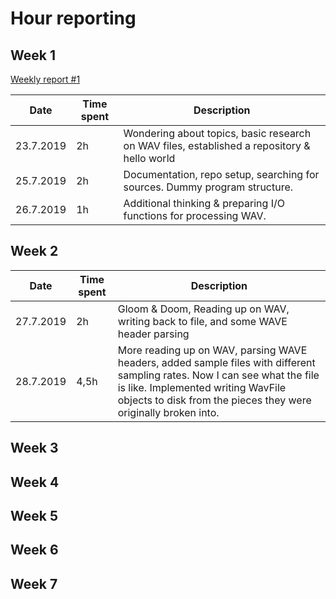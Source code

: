 # Hour reporting


## Week 1

[Weekly report #1](/documentation/report1.md)

| Date | Time spent | Description |
|-|-|-|
| 23.7.2019 | 2h | Wondering about topics, basic research on WAV files, established a repository & hello world |
| 25.7.2019 | 2h | Documentation, repo setup, searching for sources. Dummy program structure. |
| 26.7.2019| 1h | Additional thinking & preparing I/O functions for processing WAV. |

## Week 2

| Date | Time spent | Description |
|-|-|-|
| 27.7.2019 | 2h | Gloom & Doom, Reading up on WAV, writing back to file, and some WAVE header parsing |
| 28.7.2019 | 4,5h | More reading up on WAV, parsing WAVE headers, added sample files with different sampling rates. Now I can see what the file is like. Implemented writing WavFile objects to disk from the pieces they were originally broken into. |

## Week 3

## Week 4

## Week 5

## Week 6

## Week 7